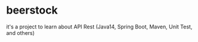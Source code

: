 # beerstock
it's a project to learn about API Rest (Java14, Spring Boot, Maven, Unit Test, and others)
